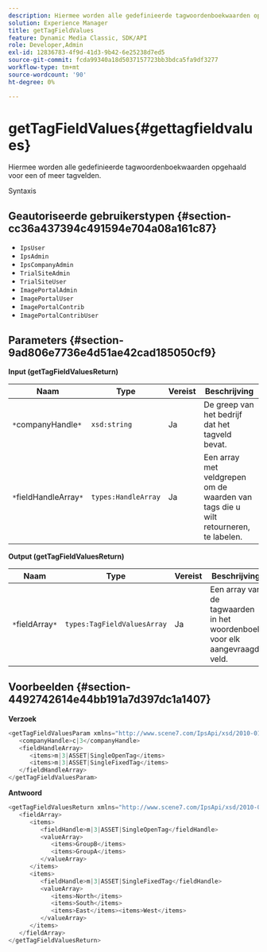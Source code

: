 ```yaml
---
description: Hiermee worden alle gedefinieerde tagwoordenboekwaarden opgehaald voor een of meer tagvelden.
solution: Experience Manager
title: getTagFieldValues
feature: Dynamic Media Classic, SDK/API
role: Developer,Admin
exl-id: 12836783-4f9d-41d3-9b42-6e25238d7ed5
source-git-commit: fcda99340a18d5037157723bb3bdca5fa9df3277
workflow-type: tm+mt
source-wordcount: '90'
ht-degree: 0%

---
```


# getTagFieldValues{#gettagfieldvalues}

Hiermee worden alle gedefinieerde tagwoordenboekwaarden opgehaald voor een of meer tagvelden.

Syntaxis

## Geautoriseerde gebruikerstypen {#section-cc36a437394c491594e704a08a161c87}

* `IpsUser`
* `IpsAdmin`
* `IpsCompanyAdmin`
* `TrialSiteAdmin`
* `TrialSiteUser`
* `ImagePortalAdmin`
* `ImagePortalUser`
* `ImagePortalContrib`
* `ImagePortalContribUser`

## Parameters {#section-9ad806e7736e4d51ae42cad185050cf9}

**Input (getTagFieldValuesReturn)**

| Naam | Type | Vereist | Beschrijving |
|---|---|---|---|
| `*`companyHandle`*` | `xsd:string` | Ja | De greep van het bedrijf dat het tagveld bevat. |
| `*`fieldHandleArray`*` | `types:HandleArray` | Ja | Een array met veldgrepen om de waarden van tags die u wilt retourneren, te labelen. |

**Output (getTagFieldValuesReturn)**

| Naam | Type | Vereist | Beschrijving |
|---|---|---|---|
| `*`fieldArray`*` | `types:TagFieldValuesArray` | Ja | Een array van de tagwaarden in het woordenboek voor elk aangevraagd veld. |

## Voorbeelden {#section-4492742614e44bb191a7d397dc1a1407}

**Verzoek**

```java
<getTagFieldValuesParam xmlns="http://www.scene7.com/IpsApi/xsd/2010-01-31">
   <companyHandle>c|3</companyHandle>
   <fieldHandleArray>
      <items>m|3|ASSET|SingleOpenTag</items>
      <items>m|3|ASSET|SingleFixedTag</items>
   </fieldHandleArray>
</getTagFieldValuesParam>
```

**Antwoord**

```java
<getTagFieldValuesReturn xmlns="http://www.scene7.com/IpsApi/xsd/2010-01-31">
   <fieldArray>
      <items>
         <fieldHandle>m|3|ASSET|SingleOpenTag</fieldHandle>
         <valueArray>
            <items>GroupB</items>
            <items>GroupA</items>
         </valueArray>
      </items>
      <items>
         <fieldHandle>m|3|ASSET|SingleFixedTag</fieldHandle>
         <valueArray>
            <items>North</items>
            <items>South</items>
            <items>East</items><items>West</items>
         </valueArray>
      </items>
   </fieldArray>
</getTagFieldValuesReturn>
```
